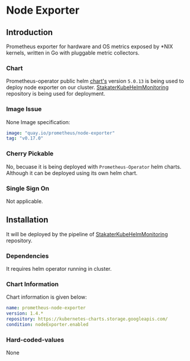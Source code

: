 # Node Exporter

## Introduction
Prometheus exporter for hardware and OS metrics exposed by *NIX kernels, written in Go with pluggable metric collectors.

### Chart
Prometheus-operator public helm [chart's](https://github.com/helm/charts/tree/master/stable/prometheus-operator) version `5.0.13` is being used to deploy node exporter on our cluster. [StakaterKubeHelmMonitoring](https://github.com/stakater/StakaterKubeHelmMonitoring) repository is being used for deployment.

### Image Issue
None Image specification:
```yaml
image: "quay.io/prometheus/node-exporter"
tag: "v0.17.0"
```

### Cherry Pickable
No, becuase it is being deployed with `Prometheus-Operator` helm charts. Although it can be deployed using its own helm chart.

### Single Sign On
Not applicable.

## Installation
It will be deployed by the pipeline of [StakaterKubeHelmMonitoring](https://github.com/stakater/StakaterKubeHelmMonitoring) repository.

### Dependencies
It requires helm operator running in cluster.

### Chart Information
Chart information is given below:

```yaml
name: prometheus-node-exporter
version: 1.4.*
repository: https://kubernetes-charts.storage.googleapis.com/
condition: nodeExporter.enabled
```

### Hard-coded-values
None